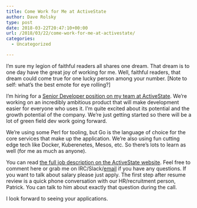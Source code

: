 ```yaml
---
title: Come Work for Me at ActiveState
author: Dave Rolsky
type: post
date: 2018-03-22T20:47:10+00:00
url: /2018/03/22/come-work-for-me-at-activestate/
categories:
  - Uncategorized

---
```

I&#8217;m sure my legion of faithful readers all shares one dream. That dream is to one day have the great joy of working for me. Well, faithful readers, that dream could come true for one lucky person among your number. [Note to self: what&#8217;s the best emote for eye rolling?]

I&#8217;m hiring for a [Senior Developer position on my team at ActiveState][1]. We&#8217;re working on an incredibly ambitious product that will make development easier for everyone who uses it. I&#8217;m quite excited about its potential and the growth potential of the company. We&#8217;re just getting started so there will be a lot of green field dev work going forward.

We&#8217;re using some Perl for tooling, but Go is the language of choice for the core services that make up the application. We&#8217;re also using fun cutting edge tech like Docker, Kuberenetes, Mesos, etc. So there&#8217;s lots to learn as well (for me as much as anyone).

You can read [the full job description on the ActiveState website][1]. Feel free to comment here or grab me on IRC/Slack/[email][2] if you have any questions. If you want to talk about salary please just apply. The first step after resume review is a quick phone conversation with our HR/recruitment person, Patrick. You can talk to him about exactly that question during the call.

I look forward to seeing your applications.

 [1]: https://www.activestate.com/careers#op-243215-senior-developer
 [2]: mailto:autarch@urth.org